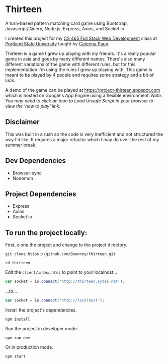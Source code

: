 # Thirteen
A turn-based pattern matching card game using Bootstrap, Javascript/jQuery, Node.js, Express, Axios, and Socket.io.

I created this project for my [CS 465 Full Stack Web Development](https://cs465-565-webdev.github.io/) class at [Portland State University](https://www.pdx.edu/) taught by [Caterina Paun](https://github.com/caterinasworld).

Thirteen is a game I grew up playing with my friends. It's a really popular game in asia and goes by many different names.
There's also many different variations of the game with different rules, but for this implementation I'm using the rules I grew
up playing with. This game is meant to be played by 4 people and requires some strategy and a bit of luck.

A demo of the game can be played at https://project-thirteen.appspot.com which is hosted on Google's App Engine using a flexible environment.
_Note: You may need to click an icon to Load Unsafe Script in your browser to view the 'how to play' link._


## Disclaimer
This was built in a rush so the code is very inefficient and not structured the way I'd like. It requires a major refactor which I may do over the rest of my summer break.


## Dev Dependencies
* Browser-sync
* Nodemon



## Project Dependencies
* Express
* Axios
* Socket.io



## To run the project locally:
First, clone the project and change to the project directory.
```
git clone https://github.com/Bounnoy/thirteen.git

cd thirteen
```

Edit the `client/index.html` to point to your localhost...
```javascript
var socket = io.connect('http://thirteen.sytes.net');
```
...to...
```javascript
var socket = io.connect('http://localhost');
```

Install the project's dependencies.
```
npm install
```

Run the project in developer mode.
```
npm run dev
```

Or in production mode.
```
npm start
```
